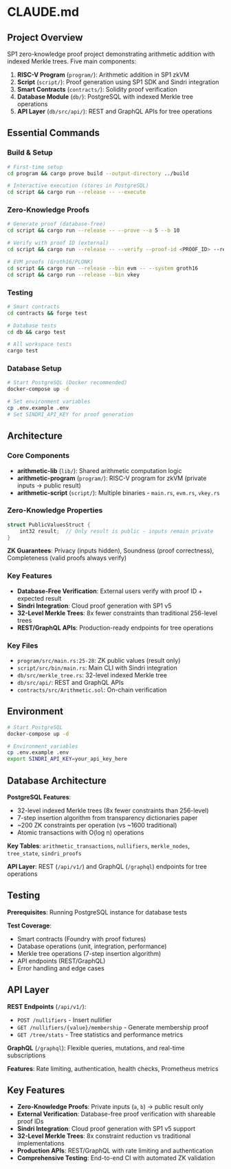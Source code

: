 # CLAUDE.md

## Project Overview

SP1 zero-knowledge proof project demonstrating arithmetic addition with indexed Merkle trees. Five main components:

1. **RISC-V Program** (`program/`): Arithmetic addition in SP1 zkVM
2. **Script** (`script/`): Proof generation using SP1 SDK and Sindri integration
3. **Smart Contracts** (`contracts/`): Solidity proof verification
4. **Database Module** (`db/`): PostgreSQL with indexed Merkle tree operations
5. **API Layer** (`db/src/api/`): REST and GraphQL APIs for tree operations

## Essential Commands

### Build & Setup
```bash
# First-time setup
cd program && cargo prove build --output-directory ../build

# Interactive execution (stores in PostgreSQL)
cd script && cargo run --release -- --execute
```

### Zero-Knowledge Proofs
```bash
# Generate proof (database-free)
cd script && cargo run --release -- --prove --a 5 --b 10

# Verify with proof ID (external)
cd script && cargo run --release -- --verify --proof-id <PROOF_ID> --result 15

# EVM proofs (Groth16/PLONK)
cd script && cargo run --release --bin evm -- --system groth16
cd script && cargo run --release --bin vkey
```

### Testing
```bash
# Smart contracts
cd contracts && forge test

# Database tests
cd db && cargo test

# All workspace tests
cargo test
```

### Database Setup
```bash
# Start PostgreSQL (Docker recommended)
docker-compose up -d

# Set environment variables
cp .env.example .env
# Set SINDRI_API_KEY for proof generation
```

## Architecture

### Core Components
- **arithmetic-lib** (`lib/`): Shared arithmetic computation logic
- **arithmetic-program** (`program/`): RISC-V program for zkVM (private inputs → public result)
- **arithmetic-script** (`script/`): Multiple binaries - `main.rs`, `evm.rs`, `vkey.rs`

### Zero-Knowledge Properties
```rust
struct PublicValuesStruct {
    int32 result;  // Only result is public - inputs remain private
}
```

**ZK Guarantees**: Privacy (inputs hidden), Soundness (proof correctness), Completeness (valid proofs always verify)

### Key Features
- **Database-Free Verification**: External users verify with proof ID + expected result
- **Sindri Integration**: Cloud proof generation with SP1 v5
- **32-Level Merkle Trees**: 8x fewer constraints than traditional 256-level trees
- **REST/GraphQL APIs**: Production-ready endpoints for tree operations

### Key Files
- `program/src/main.rs:25-28`: ZK public values (result only)
- `script/src/bin/main.rs`: Main CLI with Sindri integration
- `db/src/merkle_tree.rs`: 32-level indexed Merkle tree
- `db/src/api/`: REST and GraphQL APIs
- `contracts/src/Arithmetic.sol`: On-chain verification

## Environment

```bash
# Start PostgreSQL
docker-compose up -d

# Environment variables
cp .env.example .env
export SINDRI_API_KEY=your_api_key_here
```

## Database Architecture

**PostgreSQL Features**:
- 32-level indexed Merkle trees (8x fewer constraints than 256-level)
- 7-step insertion algorithm from transparency dictionaries paper
- ~200 ZK constraints per operation (vs ~1600 traditional)
- Atomic transactions with O(log n) operations

**Key Tables**: `arithmetic_transactions`, `nullifiers`, `merkle_nodes`, `tree_state`, `sindri_proofs`

**API Layer**: REST (`/api/v1/`) and GraphQL (`/graphql`) endpoints for tree operations

## Testing

**Prerequisites**: Running PostgreSQL instance for database tests

**Test Coverage**:
- Smart contracts (Foundry with proof fixtures)
- Database operations (unit, integration, performance)  
- Merkle tree operations (7-step insertion algorithm)
- API endpoints (REST/GraphQL)
- Error handling and edge cases

## API Layer

**REST Endpoints** (`/api/v1/`):
- `POST /nullifiers` - Insert nullifier
- `GET /nullifiers/{value}/membership` - Generate membership proof
- `GET /tree/stats` - Tree statistics and performance metrics

**GraphQL** (`/graphql`): Flexible queries, mutations, and real-time subscriptions

**Features**: Rate limiting, authentication, health checks, Prometheus metrics

## Key Features

- **Zero-Knowledge Proofs**: Private inputs (`a`, `b`) → public result only
- **External Verification**: Database-free proof verification with shareable proof IDs  
- **Sindri Integration**: Cloud proof generation with SP1 v5 support
- **32-Level Merkle Trees**: 8x constraint reduction vs traditional implementations
- **Production APIs**: REST/GraphQL with rate limiting and authentication
- **Comprehensive Testing**: End-to-end CI with automated ZK validation
